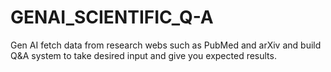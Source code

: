 # GENAI_SCIENTIFIC_Q-A
Gen AI fetch data from research webs such as PubMed and arXiv and build Q&amp;A system to take desired input and give you expected results.
